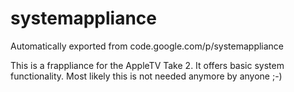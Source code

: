 # systemappliance
Automatically exported from code.google.com/p/systemappliance

This is a frappliance for the AppleTV Take 2. It offers basic system functionality.
Most likely this is not needed anymore by anyone ;-)
